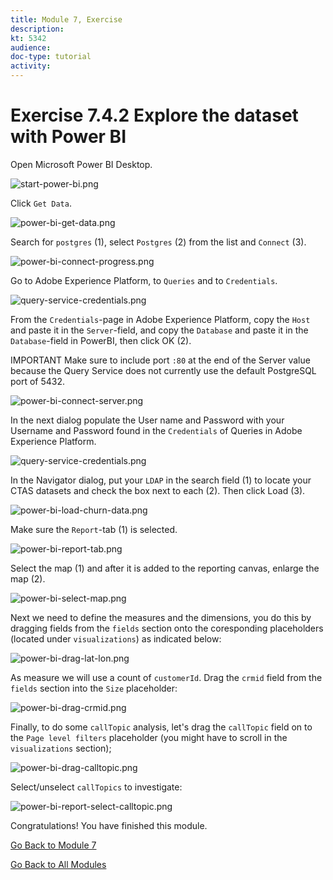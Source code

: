 ```yaml
---
title: Module 7, Exercise
description: 
kt: 5342
audience: 
doc-type: tutorial
activity: 
---
```


# Exercise 7.4.2 Explore the dataset with Power BI

Open Microsoft Power BI Desktop.

![start-power-bi.png](./images/start-power-bi.png)

Click ``Get Data``.

![power-bi-get-data.png](./images/power-bi-get-data.png)

Search for ``postgres`` (1), select ``Postgres`` (2) from the list and ``Connect`` (3).

![power-bi-connect-progress.png](./images/power-bi-connect-progress.png)

Go to Adobe Experience Platform, to ``Queries`` and to ``Credentials``.

![query-service-credentials.png](./images/query-service-credentials.png)

From the ``Credentials``-page in Adobe Experience Platform, copy the ``Host`` and paste it in the ``Server``-field, and copy the ``Database`` and paste it in the ``Database``-field in PowerBI, then click OK (2).

IMPORTANT Make sure to include port ``:80`` at the end of the Server value because the Query Service does not currently use the default PostgreSQL port of 5432.

![power-bi-connect-server.png](./images/power-bi-connect-server.png)

In the next dialog populate the User name and Password with your Username and Password found in the ``Credentials`` of Queries in Adobe Experience Platform.

![query-service-credentials.png](./images/query-service-credentials1.png)

In the Navigator dialog, put your ``LDAP`` in the search field (1) to locate your CTAS datasets and check the box next to each (2). Then click Load (3).

![power-bi-load-churn-data.png](./images/power-bi-load-churn-data.png)

Make sure the ``Report``-tab (1) is selected.

![power-bi-report-tab.png](./images/power-bi-report-tab.png)

Select the map (1) and after it is added to the reporting canvas, enlarge the map (2).

![power-bi-select-map.png](./images/power-bi-select-map.png)

Next we need to define the measures and the dimensions, you do this by dragging fields from the ``fields`` section onto the coresponding placeholders (located under ``visualizations``) as indicated below:

![power-bi-drag-lat-lon.png](./images/power-bi-drag-lat-lon.png)

As measure we will use a count of ``customerId``. Drag the ``crmid`` field from the ``fields`` section into the ``Size`` placeholder:

![power-bi-drag-crmid.png](./images/power-bi-drag-crmid.png)

Finally, to do some ``callTopic`` analysis, let's drag the ``callTopic`` field on to the ``Page level filters`` placeholder (you might have to scroll in the ``visualizations`` section);

![power-bi-drag-calltopic.png](./images/power-bi-drag-calltopic.png)

Select/unselect ``callTopics`` to investigate:

![power-bi-report-select-calltopic.png](./images/power-bi-report-select-calltopic.png)

Congratulations! You have finished this module.

[Go Back to Module 7](./query-service.md)

[Go Back to All Modules](../../README.md)
